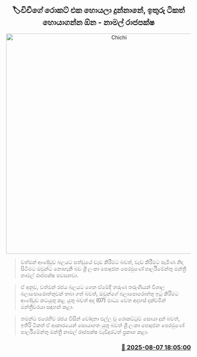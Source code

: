 <p align='center'><b><h2 align='center' title='Chichi's rocket was found, the rest needs to be found - Namal Rajapaksa'>🏷චිචීගේ රොකට් එක හොයලා දුන්නානේ, ඉතුරු ටිකත් හොයාගන්න ඕන - නාමල් රාජපක්ෂ</h2></b></p>
<p align='center'><img src='https://helakuru.sgp1.cdn.digitaloceanspaces.com/esana/images/lib/namal-rajapaksha-mm.jpg' width='600' alt='Chichi's rocket was found, the rest needs to be found - Namal Rajapaksa'></p>

> වත්මන් ආණ්ඩුව බලයට පත්වූයේ වැඩ කිරීමට බවත්, වැඩ කිරීමට පැමිණ නිදා සිටීමට ඔවුන්ට නොහැකි බව ශ්‍රී ලංකා පොදුජන පෙරමුණේ පාර්ලිමේන්තු මන්ත්‍රී නාමල් රාජපක්ෂ පවසනවා.

> ඒ අනුව, වත්මන් රජය බලයට ගෙන ඒමේදී තරුණ තරුණියන් විශාල බලාපොරොත්තුවක් තබා ගත් බවත්, ඔවුන්ගේ බලාපොරොත්තු ඉටු කිරීමට ආණ්ඩුව කටයුතු කළ යුතු බවත් අද (07) මාධ්‍ය වෙත අදහස් දක්වමින් මන්ත්‍රීවරයා සඳහන් කළා.

> තමන්ට එරෙහිව රජය විසින් චෝදනා එල්ල වූ රොකට්ටුව සොයා දුන් බවත්, ඉතිරි ටිකත් ඒ ආකාරයෙන් සොයාගත යුතු බවත් ශ්‍රී ලංකා පොදුජන පෙරමුණේ පාර්ලිමේන්තු මන්ත්‍රී නාමල් රාජපක්ෂ වැඩිදුරටත් ප්‍රකාශ කළා.



<h3 align='right'><a href='https://www.helakuru.lk/esana/p/112538/'>📅 2025-08-07 18:05:00</a></h3>
